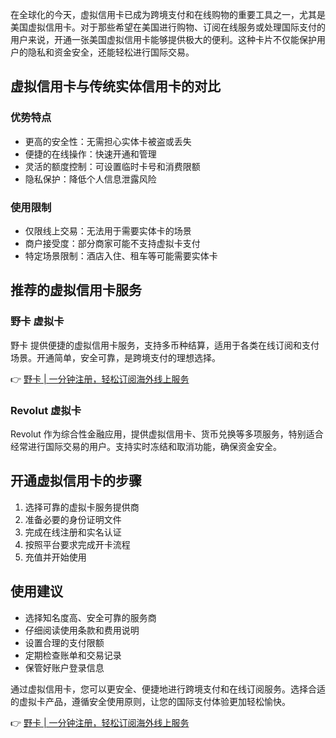 在全球化的今天，虚拟信用卡已成为跨境支付和在线购物的重要工具之一，尤其是美国虚拟信用卡。对于那些希望在美国进行购物、订阅在线服务或处理国际支付的用户来说，开通一张美国虚拟信用卡能够提供极大的便利。这种卡片不仅能保护用户的隐私和资金安全，还能轻松进行国际交易。

## 虚拟信用卡与传统实体信用卡的对比

### 优势特点

- 更高的安全性：无需担心实体卡被盗或丢失
- 便捷的在线操作：快速开通和管理
- 灵活的额度控制：可设置临时卡号和消费限额
- 隐私保护：降低个人信息泄露风险

### 使用限制

- 仅限线上交易：无法用于需要实体卡的场景
- 商户接受度：部分商家可能不支持虚拟卡支付
- 特定场景限制：酒店入住、租车等可能需要实体卡

## 推荐的虚拟信用卡服务

### 野卡 虚拟卡
野卡 提供便捷的虚拟信用卡服务，支持多币种结算，适用于各类在线订阅和支付场景。开通简单，安全可靠，是跨境支付的理想选择。

👉 [野卡 | 一分钟注册，轻松订阅海外线上服务](https://bit.ly/bewildcard)

### Revolut 虚拟卡
Revolut 作为综合性金融应用，提供虚拟信用卡、货币兑换等多项服务，特别适合经常进行国际交易的用户。支持实时冻结和取消功能，确保资金安全。

## 开通虚拟信用卡的步骤

1. 选择可靠的虚拟卡服务提供商
2. 准备必要的身份证明文件
3. 完成在线注册和实名认证
4. 按照平台要求完成开卡流程
5. 充值并开始使用

## 使用建议

- 选择知名度高、安全可靠的服务商
- 仔细阅读使用条款和费用说明
- 设置合理的支付限额
- 定期检查账单和交易记录
- 保管好账户登录信息

通过虚拟信用卡，您可以更安全、便捷地进行跨境支付和在线订阅服务。选择合适的虚拟卡产品，遵循安全使用原则，让您的国际支付体验更加轻松愉快。

👉 [野卡 | 一分钟注册，轻松订阅海外线上服务](https://bit.ly/bewildcard)